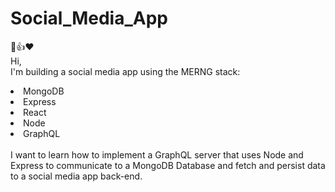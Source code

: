 # Social_Media_App
:couple::+1::heart:
<br>
Hi,
<br>
I'm building a social media app using the MERNG stack: <br>
<li>MongoDB 
<li>Express
<li>React
<li>Node 
<li>GraphQL
<br>
<br>
I want to learn how to implement a GraphQL server that uses Node and Express to communicate to a MongoDB Database and fetch and persist data to a social media app back-end.
